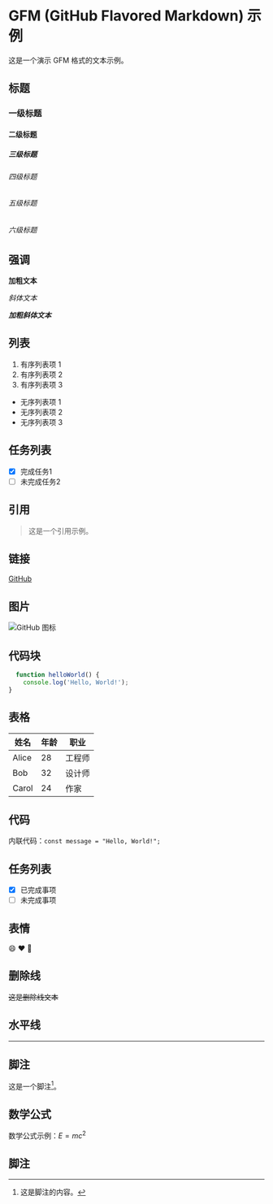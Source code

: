 # GFM (GitHub Flavored Markdown) 示例

这是一个演示 GFM 格式的文本示例。

## 标题

### 一级标题

#### 二级标题

##### 三级标题

###### 四级标题

###### 五级标题

###### 六级标题

## 强调

**加粗文本**

*斜体文本*

***加粗斜体文本***

## 列表

1. 有序列表项 1
2. 有序列表项 2
3. 有序列表项 3

- 无序列表项 1
- 无序列表项 2
- 无序列表项 3

## 任务列表

- [x] 完成任务1
- [ ] 未完成任务2

## 引用

> 这是一个引用示例。

## 链接

[GitHub](https://github.com)

## 图片

![GitHub 图标](https://github.githubassets.com/images/modules/logos_page/GitHub-Mark.png)

## 代码块

```javascript
  function helloWorld() {
    console.log('Hello, World!');
}
```

## 表格

| 姓名  | 年龄 | 职业   |
  | ----- | ---- | ------ |
| Alice | 28   | 工程师 |
| Bob   | 32   | 设计师 |
| Carol | 24   | 作家   |

## 代码

内联代码：`const message = "Hello, World!";`

## 任务列表

- [x] 已完成事项
- [ ] 未完成事项

## 表情

:smile: :heart: :rocket:

## 删除线

~~这是删除线文本~~

## 水平线

---

## 脚注

这是一个脚注[^1]。

[^1]: 这是脚注的内容。

## 数学公式

数学公式示例：$E=mc^2$

## 脚注

[^1]: 这是脚注的内容。